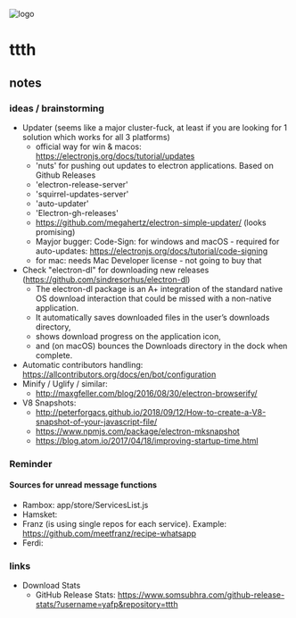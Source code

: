 ![logo](https://raw.githubusercontent.com/yafp/ttth/master/.github/logo/128x128.png)

# ttth
## notes

### ideas / brainstorming
* Updater (seems like a major cluster-fuck, at least if you are looking for 1 solution which works for all 3 platforms)
  * official way for win & macos: https://electronjs.org/docs/tutorial/updates
  * 'nuts' for pushing out updates to electron applications. Based on Github Releases
  * 'electron-release-server'
  * 'squirrel-updates-server'
  * 'auto-updater'
  * 'Electron-gh-releases'
  * https://github.com/megahertz/electron-simple-updater/ (looks promising)
  *  Mayjor bugger: Code-Sign: for windows and macOS - required for auto-updates: https://electronjs.org/docs/tutorial/code-signing
    * for mac: needs Mac Developer license - not going to buy that
* Check "electron-dl" for downloading new releases (https://github.com/sindresorhus/electron-dl)
  * The electron-dl package is an A+ integration of the standard native OS download interaction that could be missed with a non-native application. 
  * It automatically saves downloaded files in the user’s downloads directory, 
  * shows download progress on the application icon, 
  * and (on macOS) bounces the Downloads directory in the dock when complete.
* Automatic contributors handling: https://allcontributors.org/docs/en/bot/configuration
* Minify / Uglify / similar: 
  * http://maxgfeller.com/blog/2016/08/30/electron-browserify/
* V8 Snapshots: 
  * http://peterforgacs.github.io/2018/09/12/How-to-create-a-V8-snapshot-of-your-javascript-file/
  * https://www.npmjs.com/package/electron-mksnapshot
  * https://blog.atom.io/2017/04/18/improving-startup-time.html


### Reminder
#### Sources for unread message functions
* Rambox: app/store/ServicesList.js
* Hamsket:
* Franz (is using single repos for each service). Example: https://github.com/meetfranz/recipe-whatsapp
* Ferdi:

### links
* Download Stats
  * GitHub Release Stats: https://www.somsubhra.com/github-release-stats/?username=yafp&repository=ttth
